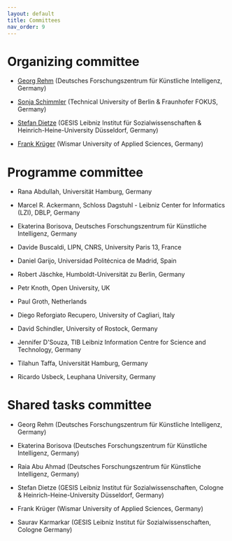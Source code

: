 ```yaml
---
layout: default
title: Committees
nav_order: 9
---
```


# Organizing committee

* [Georg Rehm](http://georg-re.hm) (Deutsches Forschungszentrum für Künstliche Intelligenz, Germany)

* [Sonja Schimmler](https://sites.google.com/view/sonjaschimmler/biography) (Technical University of Berlin & Fraunhofer FOKUS, Germany)

* [Stefan Dietze](http://stefandietze.net) (GESIS Leibniz Institut für Sozialwissenschaften & Heinrich-Heine-University Düsseldorf, Germany)

* [Frank Krüger](https://fiw.hs-wismar.de/bereiche/eui/personen-gremien/prof-dr-ing-frank-krueger/) (Wismar University of Applied Sciences, Germany)

# Programme committee

* Rana Abdullah, Universität Hamburg, Germany

* Marcel R. Ackermann, Schloss Dagstuhl - Leibniz Center for Informatics (LZI), DBLP, Germany

* Ekaterina Borisova, Deutsches Forschungszentrum für Künstliche Intelligenz, Germany

* Davide Buscaldi, LIPN, CNRS, University Paris 13, France

* Daniel Garijo, Universidad Politécnica de Madrid, Spain

* Robert Jäschke, Humboldt-Universität zu Berlin, Germany

* Petr Knoth, Open University, UK
  
* Paul Groth, Netherlands

* Diego Reforgiato Recupero, University of Cagliari, Italy

* David Schindler, University of Rostock, Germany

* Jennifer D'Souza, TIB Leibniz Information Centre for Science and Technology, Germany
  
* Tilahun Taffa, Universität Hamburg, Germany

* Ricardo Usbeck, Leuphana University, Germany

# Shared tasks committee

* Georg Rehm (Deutsches Forschungszentrum für Künstliche Intelligenz, Germany)
  
* Ekaterina Borisova (Deutsches Forschungszentrum für Künstliche Intelligenz, Germany)
  
* Raia Abu Ahmad (Deutsches Forschungszentrum für Künstliche Intelligenz, Germany)

* Stefan Dietze (GESIS Leibniz Institut für Sozialwissenschaften, Cologne & Heinrich-Heine-University Düsseldorf, Germany)

* Frank Krüger (Wismar University of Applied Sciences, Germany)

* Saurav Karmarkar (GESIS Leibniz Institut für Sozialwissenschaften, Cologne Germany)
